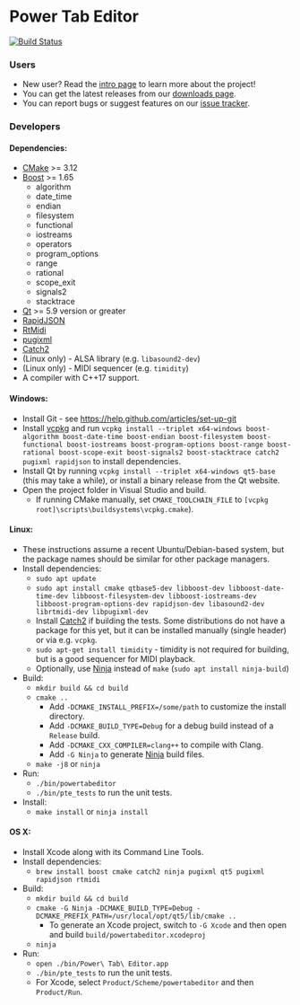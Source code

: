 # Power Tab Editor

[![Build Status](https://github.com/powertab/powertabeditor/workflows/Build/badge.svg)](https://github.com/powertab/powertabeditor/actions)

### Users
* New user? Read the [intro page](https://github.com/powertab/powertabeditor/wiki/Power-Tab-Editor-2.0,-Here-at-last!) to learn more about the project!
* You can get the latest releases from our [downloads page](https://github.com/powertab/powertabeditor/releases).
* You can report bugs or suggest features on our [issue tracker](https://github.com/powertab/powertabeditor/issues).

### Developers

#### Dependencies:
* [CMake](http://www.cmake.org/) >= 3.12
* [Boost](http://www.boost.org/) >= 1.65
  * algorithm
  * date_time
  * endian
  * filesystem
  * functional
  * iostreams
  * operators
  * program_options
  * range
  * rational
  * scope_exit
  * signals2
  * stacktrace
* [Qt](http://qt-project.org/) >= 5.9 version or greater
* [RapidJSON](https://rapidjson.org/)
* [RtMidi](https://www.music.mcgill.ca/~gary/rtmidi/)
* [pugixml](https://pugixml.org/)
* [Catch2](https://github.com/catchorg/Catch2)
* (Linux only) - ALSA library (e.g. `libasound2-dev`)
* (Linux only) - MIDI sequencer (e.g. `timidity`)
* A compiler with C++17 support.

#### Windows:
* Install Git - see https://help.github.com/articles/set-up-git
* Install [vcpkg](https://github.com/microsoft/vcpkg) and run `vcpkg install --triplet x64-windows boost-algorithm boost-date-time boost-endian boost-filesystem boost-functional boost-iostreams boost-program-options boost-range boost-rational boost-scope-exit boost-signals2 boost-stacktrace catch2 pugixml rapidjson` to install dependencies.
* Install Qt by running `vcpkg install --triplet x64-windows qt5-base` (this may take a while), or install a binary release from the Qt website.
* Open the project folder in Visual Studio and build.
  * If running CMake manually, set `CMAKE_TOOLCHAIN_FILE` to `[vcpkg root]\scripts\buildsystems\vcpkg.cmake`).

#### Linux:
* These instructions assume a recent Ubuntu/Debian-based system, but the package names should be similar for other package managers.
* Install dependencies:
  * `sudo apt update`
  * `sudo apt install cmake qtbase5-dev libboost-dev libboost-date-time-dev libboost-filesystem-dev libboost-iostreams-dev libboost-program-options-dev rapidjson-dev libasound2-dev librtmidi-dev libpugixml-dev`
  * Install [Catch2](https://github.com/catchorg/Catch2) if building the tests. Some distributions do not have a package for this yet, but it can be installed manually (single header) or via e.g. `vcpkg`.
  * `sudo apt-get install timidity` - timidity is not required for building, but is a good sequencer for MIDI playback.
  * Optionally, use [Ninja](http://martine.github.io/ninja/) instead of `make` (`sudo apt install ninja-build`)
* Build:
  * `mkdir build && cd build`
  * `cmake ..`
    * Add `-DCMAKE_INSTALL_PREFIX=/some/path` to customize the install directory.
    * Add `-DCMAKE_BUILD_TYPE=Debug` for a debug build instead of a `Release` build.
    * Add `-DCMAKE_CXX_COMPILER=clang++` to compile with Clang.
    * Add `-G Ninja` to generate [Ninja](http://martine.github.io/ninja/) build files.
  * `make -j8` or `ninja`
* Run:
  * `./bin/powertabeditor`
  * `./bin/pte_tests` to run the unit tests.
* Install:
  * `make install` or `ninja install`

#### OS X:
* Install Xcode along with its Command Line Tools.
* Install dependencies:
  * `brew install boost cmake catch2 ninja pugixml qt5 pugixml rapidjson rtmidi`
* Build:
  * `mkdir build && cd build`
  * `cmake -G Ninja -DCMAKE_BUILD_TYPE=Debug -DCMAKE_PREFIX_PATH=/usr/local/opt/qt5/lib/cmake ..`
    * To generate an Xcode project, switch to `-G Xcode` and then open and build `build/powertabeditor.xcodeproj`
  * `ninja`
* Run:
  * `open ./bin/Power\ Tab\ Editor.app`
  * `./bin/pte_tests` to run the unit tests.
  * For Xcode, select `Product/Scheme/powertabeditor` and then `Product/Run`.
